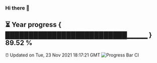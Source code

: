 ### Hi there 👋
⏳ Year progress { ██████████████████████████▁▁▁▁ } 89.52 %
---
⏰ Updated on Tue, 23 Nov 2021 18:17:21 GMT
![Progress Bar CI](https://github.com/liununu/liununu/workflows/Progress%20Bar%20CI/badge.svg)
